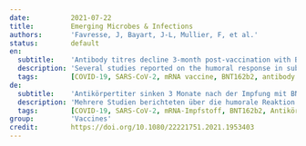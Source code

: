 ```yaml
---
date:          2021-07-22
title:         Emerging Microbes & Infections
authors:       'Favresse, J, Bayart, J-L, Mullier, F, et al.'
status:        default
en:
  subtitle:    'Antibody titres decline 3-month post-vaccination with BNT162b2'
  description: 'Several studies reported on the humoral response in subjects having received the BNT162b2 mRNA COVID-19 vaccine. However, data on the kinetics of antibodies 3 months post-vaccination are currently lacking and are important to drive the future vaccination strategy. The CRO-VAX HCP study is an ongoing multicentre, prospective and interventional study designed to assess the antibody response in a population of healthcare professionals who had received two doses of the BNT162b2 mRNA COVID-19 vaccine. Two hundred individuals underwent a blood drawn within 2 days before the first vaccine dose. One-hundred and forty-two persons (71%) were categorized as seronegative at baseline while 58 (29%) were seropositive. Samples were then collected after 14, 28, 42, 56, and 90 days. Antibodies against the SARS-CoV-2 nucleocapsid and the receptor binding domain of the S1 subunit of the spike protein were measured in all individuals at different time points. Using a one-compartment kinetics model, the time to maximum concentration was estimated at 36 ± 3 days after the first dose and the estimated half-life of antibodies was 55 days (95% CI: 37–107 days) in seronegative participants. In seropositive participants, the time to maximum concentration was estimated at 24 ± 4 days and the estimated half-life was 80 days (95% CI: 46–303 days). The antibody response was higher in seropositive compared to seronegative participants. In both seropositive and seronegative subjects, a significant antibody decline was observed at 3 months compared to the peak response. Nevertheless, the humoral response remained robust in all participants.'
  tags:        [COVID-19, SARS-CoV-2, mRNA vaccine, BNT162b2, antibody response]
de:
  subtitle:    'Antikörpertiter sinken 3 Monate nach der Impfung mit BNT162b2'
  description: 'Mehrere Studien berichteten über die humorale Reaktion bei Probanden, die den BNT162b2 mRNA-COVID-19-Impfstoff erhalten hatten. Allerdings fehlen derzeit Daten über die Kinetik der Antikörper 3 Monate nach der Impfung, die für die künftige Impfstrategie wichtig sind. Bei der CRO-VAX HCP-Studie handelt es sich um eine laufende multizentrische, prospektive und interventionelle Studie zur Bewertung der Antikörperreaktion in einer Gruppe von Angehörigen der Gesundheitsberufe, die zwei Dosen des BNT162b2 mRNA-COVID-19-Impfstoffs erhalten hatten. Zweihundert Personen wurde innerhalb von 2 Tagen vor der ersten Impfstoffdosis Blut abgenommen. Einhundertzweiundvierzig Personen (71 %) wurden bei Studienbeginn als seronegativ eingestuft, während 58 (29 %) seropositiv waren. Die Proben wurden dann nach 14, 28, 42, 56 und 90 Tagen entnommen. Antikörper gegen das SARS-CoV-2-Nukleokapsid und die rezeptorbindende Domäne der S1-Untereinheit des Spike-Proteins wurden bei allen Personen zu verschiedenen Zeitpunkten gemessen. Unter Verwendung eines Ein-Kompartiment-Kinetikmodells wurde die Zeit bis zur maximalen Konzentration auf 36 ± 3 Tage nach der ersten Dosis geschätzt, und die geschätzte Halbwertszeit der Antikörper betrug 55 Tage (95% CI: 37-107 Tage) bei seronegativen Teilnehmern. Bei seropositiven Teilnehmern wurde die Zeit bis zur maximalen Konzentration auf 24 ± 4 Tage geschätzt, und die geschätzte Halbwertszeit betrug 80 Tage (95% CI: 46-303 Tage). Die Antikörperreaktion war bei seropositiven im Vergleich zu seronegativen Teilnehmern höher. Sowohl bei seropositiven als auch bei seronegativen Probanden wurde nach 3 Monaten ein signifikanter Rückgang der Antikörper im Vergleich zur Spitzenreaktion beobachtet. Dennoch blieb die humorale Reaktion bei allen Teilnehmern stabil.' 
  tags:        [COVID-19, SARS-CoV-2, mRNA-Impfstoff, BNT162b2, Antikörperantwort]
group:         'Vaccines'
credit:        https://doi.org/10.1080/22221751.2021.1953403
---
```

